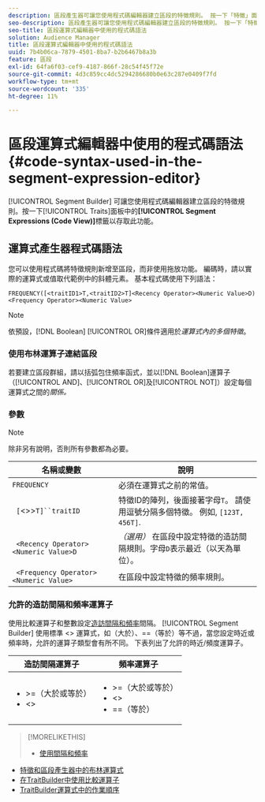```yaml
---
description: 區段產生器可讓您使用程式碼編輯器建立區段的特徵規則。 按一下「特徵」面板中的「區段運算式（程式碼檢視）」標籤，即可存取此功能。
seo-description: 區段產生器可讓您使用程式碼編輯器建立區段的特徵規則。 按一下「特徵」面板中的「區段運算式（程式碼檢視）」標籤，即可存取此功能。
seo-title: 區段運算式編輯器中使用的程式碼語法
solution: Audience Manager
title: 區段運算式編輯器中使用的程式碼語法
uuid: 7b4b06ca-7879-4501-8ba7-b2b6467b8a3b
feature: 區段
exl-id: 64fa6f03-cef9-4187-866f-28c54f45f72e
source-git-commit: 4d3c859cc4dc5294286680b0e63c287e0409f7fd
workflow-type: tm+mt
source-wordcount: '335'
ht-degree: 11%

---
```


# 區段運算式編輯器中使用的程式碼語法 {#code-syntax-used-in-the-segment-expression-editor}

[!UICONTROL Segment Builder] 可讓您使用程式碼編輯器建立區段的特徵規則。按一下[!UICONTROL Traits]面板中的&#x200B;**[!UICONTROL Segment Expressions (Code View)]**&#x200B;標籤以存取此功能。

## 運算式產生器程式碼語法

您可以使用程式碼將特徵規則新增至區段，而非使用拖放功能。 編碼時，請以實際的運算式或值取代範例中的斜體元素。 基本程式碼使用下列語法：

```
FREQUENCY([<traitID1>T,<traitID2>T]<Recency Operator><Numeric Value>D)
<Frequency Operator><Numeric Value>
```

>[!NOTE]
>
>依預設，[!DNL Boolean] [!UICONTROL OR]條件適用於&#x200B;*運算式內的多個特徵*。

### 使用布林運算子連結區段

若要建立區段群組，請以括弧包住頻率函式，並以[!DNL Boolean]運算子（[!UICONTROL AND]、[!UICONTROL OR]及[!UICONTROL NOT]）設定每個運算式之間的&#x200B;*關係。*

### 參數

>[!NOTE]
>
>除非另有說明，否則所有參數都為必要。

| 名稱或變數 | 說明 |
|---|---|
| `FREQUENCY` | 必須在運算式之前的常值。 |
| ` [`&lt;>>`T]``traitID` | 特徵ID的陣列，後面接著字母`T`。 請使用逗號分隔多個特徵。 例如, `[123T, 456T]`. |
| ` <Recency Operator><Numeric Value>D` | *（選用）* 在區段中設定特徵的造訪間隔規則。字母`D`表示最近（以天為單位）。 |
| ` <Frequency Operator><Numeric Value>` | 在區段中設定特徵的頻率規則。 |

### 允許的造訪間隔和頻率運算子

使用比較運算子和整數設定[造訪間隔和頻率](../../features/segments/recency-and-frequency.md)間隔。 [!UICONTROL Segment Builder] 使用標準 &lt;> 運算式，如（大於）、==（等於）等不過，當您設定時近或頻率時，允許的運算子類型會有所不同。 下表列出了允許的時近/頻度運算子。

<table id="table_2F92617CB472442BA5639E24DB4E43D3"> 
 <thead> 
  <tr> 
   <th colname="col1" class="entry"> 造訪間隔運算子 </th> 
   <th colname="col2" class="entry"> 頻率運算子 </th> 
  </tr> 
 </thead>
 <tbody> 
  <tr> 
   <td colname="col1"> 
    <ul id="ul_66D11A34097648A997BA5C6CCC38503A"> 
     <li id="li_EA0B607E58834E62B427C0B7626C2BD1">&gt;=（大於或等於） </li> 
     <li id="li_CFE3D2DBEF424093A0497A70324D5B31">&lt;&gt; </li> 
    </ul> </td> 
   <td colname="col2"> 
    <ul id="ul_A5A38BCD71B844F0B5FB28256069F87E"> 
     <li id="li_EA17C353214E4C2EA2B70169C94A2E53">&gt;=（大於或等於） </li> 
     <li id="li_87CE5CCC6B44446BB2FD0AAD47712368">&lt;&gt; </li> 
     <li id="li_7E922AEF3A524E78A18A9F6ECBF7460B">==（等於） </li> 
    </ul> </td> 
  </tr> 
 </tbody> 
</table>

>[!MORELIKETHIS]
>
>* [使用間隔和頻率](../../features/segments/recency-and-frequency.md)
* [特徵和區段產生器中的布林運算式](../../reference/boolean-expressions-tsb.md)
* [在TraitBuilder中使用比較運算子](../../features/traits/trait-comparison-operators.md)
* [TraitBuilder運算式中的作業順序](../../features/traits/trait-operator-precedence.md)

